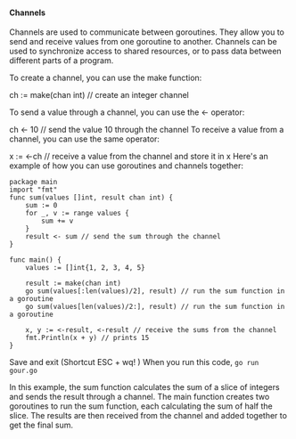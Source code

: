 #### Channels
Channels are used to communicate between goroutines. They allow you to send and receive values from one goroutine to another. Channels can be used to synchronize access to shared resources, or to pass data between different parts of a program.

To create a channel, you can use the make function:

ch := make(chan int) // create an integer channel

To send a value through a channel, you can use the <- operator:


ch <- 10 // send the value 10 through the channel
To receive a value from a channel, you can use the same operator:

x := <-ch // receive a value from the channel and store it in x
Here's an example of how you can use goroutines and channels together:

```
package main
import "fmt"
func sum(values []int, result chan int) {
    sum := 0
    for _, v := range values {
        sum += v
    }
    result <- sum // send the sum through the channel
}

func main() {
    values := []int{1, 2, 3, 4, 5}

    result := make(chan int)
    go sum(values[:len(values)/2], result) // run the sum function in a goroutine
    go sum(values[len(values)/2:], result) // run the sum function in a goroutine

    x, y := <-result, <-result // receive the sums from the channel
    fmt.Println(x + y) // prints 15
}
```
Save and exit (Shortcut ESC + wq! )
When you run this code,
```go run gour.go```

In this example, the sum function calculates the sum of a slice of integers and sends the result through a channel. The main function creates two goroutines to run the sum function, each calculating the sum of half the slice. The results are then received from the channel and added together to get the final sum.